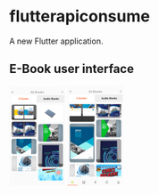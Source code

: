 # flutterapiconsume

A new Flutter application.

## E-Book user interface

<img src="output_image/UI1.PNG" width="100"/>
<img src="output_image/UI2.PNG" width="100"/>


